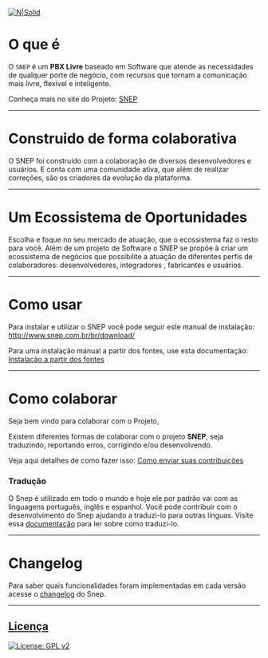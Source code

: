 [![N|Solid](https://opens-images.s3.amazonaws.com/opens/docs/img-snep-off.png)](https://snep.com.br)

# O que é #

O `SNEP` é um **PBX Livre** baseado em Software que atende as necessidades de qualquer porte de negócio, com recursos que tornam a comunicação mais livre, flexível e inteligente.

Conheça mais no site do Projeto: [SNEP](http://www.snep.com.br/)

---
# Construido de forma colaborativa #

O SNEP foi construído com a colaboração de diversos desenvolvedores e usuários. E conta com uma comunidade ativa, que além de realizar correções, são os criadores da evolução da plataforma.

---
# Um Ecossistema de Oportunidades #

Escolha e foque no seu mercado de atuação, que o ecossistema faz o resto para você. 
Além de um projeto de Software o SNEP se propõe à criar um ecossistema de negócios que possibilite a atuação de diferentes perfis de colaboradores: desenvolvedores, integradores , fabricantes e usuários.

---
# Como usar #

Para instalar e utilizar o SNEP você pode seguir este manual de instalação:
http://www.snep.com.br/br/download/

Para uma instalação manual a partir dos fontes, use esta documentação:
[Instalação a partir dos fontes](http://wiki.opens.com.br/pages/viewpage.action?pageId=13631933)

---
# Como colaborar #

Seja bem vindo para colaborar com o Projeto, 

Existem diferentes formas de colaborar com o projeto **SNEP**, seja traduzindo, reportando erros, corrigindo e/ou desenvolvendo.

Veja aqui detalhes de como fazer isso:
[Como enviar suas contribuições](http://wiki.opens.com.br/pages/viewpage.action?pageId=15041384)

### Tradução
 
O Snep é utilizado em todo o mundo e hoje ele por padrão vai com as linguagens português, inglês e espanhol. Você pode contribuir com o desenvolvimento do Snep ajudando a traduzi-lo para outras linguas. Visite essa [documentação](/docs/TRANSLATION.md) para ler sobre como traduzi-lo.

---
# Changelog #

Para saber quais funcionalidades foram implementadas em cada versão acesse o [changelog](/docs/CHANGELOG.md) do Snep.

---
## [Licença](LICENSE.md) ##
[![License: GPL v2](https://img.shields.io/badge/License-GPL%20v2-blue.svg)](https://www.gnu.org/licenses/old-licenses/gpl-2.0.en.html)

